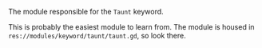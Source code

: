 The module responsible for the `Taunt` keyword.

This is probably the easiest module to learn from.
The module is housed in `res://modules/keyword/taunt/taunt.gd`, so look there.
